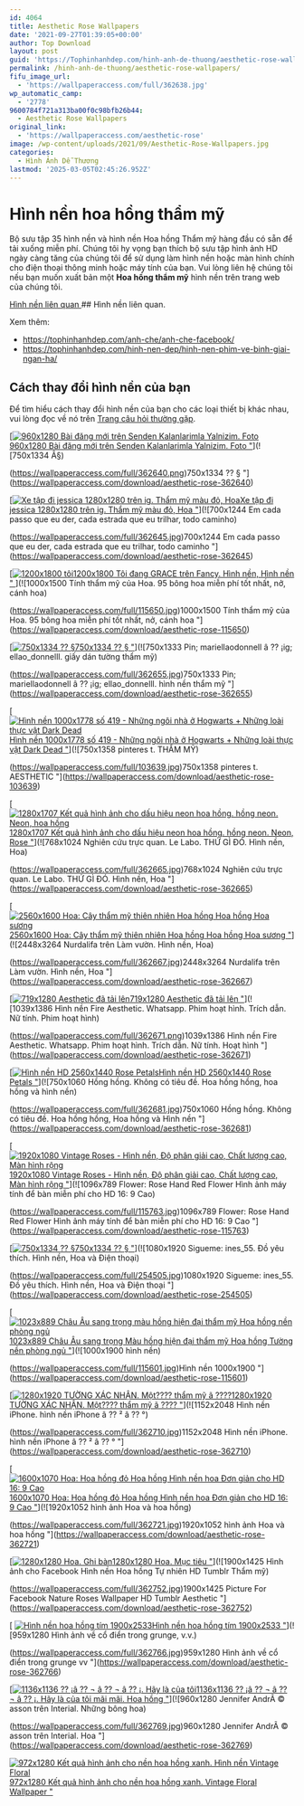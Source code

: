 ```yaml
---
id: 4064
title: Aesthetic Rose Wallpapers
date: '2021-09-27T01:39:05+00:00'
author: Top Download
layout: post
guid: 'https://Tophinhanhdep.com/hinh-anh-de-thuong/aesthetic-rose-wallpapers/'
permalink: /hinh-anh-de-thuong/aesthetic-rose-wallpapers/
fifu_image_url:
  - 'https://wallpaperaccess.com/full/362638.jpg'
wp_automatic_camp:
  - '2778'
9600784f721a313ba00f0c98bfb26b44:
  - Aesthetic Rose Wallpapers
original_link:
  - 'https://wallpaperaccess.com/aesthetic-rose'
image: /wp-content/uploads/2021/09/Aesthetic-Rose-Wallpapers.jpg
categories:
  - Hình Ảnh Dễ Thương
lastmod: '2025-03-05T02:45:26.952Z'
---
```

# Hình nền hoa hồng thẩm mỹ

Bộ sưu tập 35 hình nền và hình nền Hoa hồng Thẩm mỹ hàng đầu có sẵn để tải xuống miễn phí. Chúng tôi hy vọng bạn thích bộ sưu tập hình ảnh HD ngày càng tăng của chúng tôi để sử dụng làm hình nền hoặc màn hình chính cho điện thoại thông minh hoặc máy tính của bạn. Vui lòng liên hệ chúng tôi nếu bạn muốn xuất bản một **Hoa hồng thẩm mỹ** hình nền trên trang web của chúng tôi.

[Hình nền liên quan ](#related) ## Hình nền liên quan.

   
 Xem thêm:

   
- <https://tophinhanhdep.com/anh-che/anh-che-facebook/>
- <https://tophinhanhdep.com/hinh-nen-dep/hinh-nen-phim-ve-binh-giai-ngan-ha/>

## Cách thay đổi hình nền của bạn

Để tìm hiểu cách thay đổi hình nền của bạn cho các loại thiết bị khác nhau, vui lòng đọc về nó trên [Trang câu hỏi thường gặp](https://tophinhanhdep.com/faq/).

  
[[![960x1280 Bài đăng mới trên Senden Kalanlarimla Yalnizim.  Foto](https://wallpaperaccess.com/full/362638.jpg)960x1280 Bài đăng mới trên Senden Kalanlarimla Yalnizim. Foto "](https://wallpaperaccess.com/download/aesthetic-rose-362638)](![750x1334 Â§)

(https://wallpaperaccess.com/full/362640.png)750x1334 ?? § "](https://wallpaperaccess.com/download/aesthetic-rose-362640)

[[![Xe tập đi jessica 1280x1280 trên ig.  Thẩm mỹ màu đỏ, Hoa](https://wallpaperaccess.com/full/362643.jpg)Xe tập đi jessica 1280x1280 trên ig. Thẩm mỹ màu đỏ, Hoa "](https://wallpaperaccess.com/download/aesthetic-rose-362643)](![700x1244 Em cada passo que eu der, cada estrada que eu trilhar, todo caminho)

(https://wallpaperaccess.com/full/362645.jpg)700x1244 Em cada passo que eu der, cada estrada que eu trilhar, todo caminho "](https://wallpaperaccess.com/download/aesthetic-rose-362645)

[[![1200x1800 tôi](https://wallpaperaccess.com/full/362649.jpg)1200x1800 Tôi đang GRACE trên Fancy. Hình nền, Hình nền " ](https://wallpaperaccess.com/download/aesthetic-rose-362649)](![1000x1500 Tính thẩm mỹ của Hoa.  95 bông hoa miễn phí tốt nhất, nở, cánh hoa)

(https://wallpaperaccess.com/full/115650.jpg)1000x1500 Tính thẩm mỹ của Hoa. 95 bông hoa miễn phí tốt nhất, nở, cánh hoa "](https://wallpaperaccess.com/download/aesthetic-rose-115650)

[[![750x1334 ?? §](https://wallpaperaccess.com/full/133881.png)750x1334 ?? § "](https://wallpaperaccess.com/download/aesthetic-rose-133881)](![750x1333 Pin;  mariellaodonnell â ?? ¡ig;  ellao_donnelll.  giấy dán tường thẩm mỹ)

(https://wallpaperaccess.com/full/362655.jpg)750x1333 Pin; mariellaodonnell â ?? ¡ig; ellao\_donnelll. hình nền thẩm mỹ "](https://wallpaperaccess.com/download/aesthetic-rose-362655)

[[![Hình nền 1000x1778 số 419 - Những ngôi nhà ở Hogwarts + Những loài thực vật Dark Dead](https://wallpaperaccess.com/full/362657.jpg)Hình nền 1000x1778 số 419 - Những ngôi nhà ở Hogwarts + Những loài thực vật Dark Dead "](https://wallpaperaccess.com/download/aesthetic-rose-362657)](![750x1358 pinteres t.  THẨM MỸ)

(https://wallpaperaccess.com/full/103639.jpg)750x1358 pinteres t. AESTHETIC "](https://wallpaperaccess.com/download/aesthetic-rose-103639)

[[![1280x1707 Kết quả hình ảnh cho dấu hiệu neon hoa hồng.  hồng neon.  Neon, hoa hồng](https://wallpaperaccess.com/full/362662.jpg)1280x1707 Kết quả hình ảnh cho dấu hiệu neon hoa hồng. hồng neon. Neon, Rose "](https://wallpaperaccess.com/download/aesthetic-rose-362662)](![768x1024 Nghiên cứu trực quan.  Le Labo.  THỨ GÌ ĐÓ.  Hình nền, Hoa)

(https://wallpaperaccess.com/full/362665.jpg)768x1024 Nghiên cứu trực quan. Le Labo. THỨ GÌ ĐÓ. Hình nền, Hoa "](https://wallpaperaccess.com/download/aesthetic-rose-362665)

[[![2560x1600 Hoa: Cây thẩm mỹ thiên nhiên Hoa hồng Hoa hồng Hoa sương](https://wallpaperaccess.com/full/115685.jpg)2560x1600 Hoa: Cây thẩm mỹ thiên nhiên Hoa hồng Hoa hồng Hoa sương "](https://wallpaperaccess.com/download/aesthetic-rose-115685)](![2448x3264 Nurdalifa trên Làm vườn.  Hình nền, Hoa)

(https://wallpaperaccess.com/full/362667.jpg)2448x3264 Nurdalifa trên Làm vườn. Hình nền, Hoa "](https://wallpaperaccess.com/download/aesthetic-rose-362667)

[[![719x1280 Aesthetic đã tải lên](https://wallpaperaccess.com/full/115612.jpg)719x1280 Aesthetic đã tải lên "](https://wallpaperaccess.com/download/aesthetic-rose-115612)](![1039x1386 Hình nền Fire Aesthetic.  Whatsapp.  Phim hoạt hình.  Trích dẫn.  Nữ tính.  Phim hoạt hình)

(https://wallpaperaccess.com/full/362671.png)1039x1386 Hình nền Fire Aesthetic. Whatsapp. Phim hoạt hình. Trích dẫn. Nữ tính. Hoạt hình "](https://wallpaperaccess.com/download/aesthetic-rose-362671)

[[![Hình nền HD 2560x1440 Rose Petals](https://wallpaperaccess.com/full/362677.jpg)Hình nền HD 2560x1440 Rose Petals "](https://wallpaperaccess.com/download/aesthetic-rose-362677)](![750x1060 Hồng hồng.  Không có tiêu đề.  Hoa hồng hồng, hoa hồng và hình nền)

(https://wallpaperaccess.com/full/362681.jpg)750x1060 Hồng hồng. Không có tiêu đề. Hoa hồng hồng, Hoa hồng và Hình nền "](https://wallpaperaccess.com/download/aesthetic-rose-362681)

[[![1920x1080 Vintage Roses - Hình nền, Độ phân giải cao, Chất lượng cao, Màn hình rộng](https://wallpaperaccess.com/full/241561.jpg)1920x1080 Vintage Roses - Hình nền, Độ phân giải cao, Chất lượng cao, Màn hình rộng "](https://wallpaperaccess.com/download/aesthetic-rose-241561)](![1096x789 Flower: Rose Hand Red Flower Hình ảnh máy tính để bàn miễn phí cho HD 16: 9 Cao)

(https://wallpaperaccess.com/full/115763.jpg)1096x789 Flower: Rose Hand Red Flower Hình ảnh máy tính để bàn miễn phí cho HD 16: 9 Cao "](https://wallpaperaccess.com/download/aesthetic-rose-115763)

[[![750x1334 ?? §](https://wallpaperaccess.com/full/362690.png)750x1334 ?? § "](https://wallpaperaccess.com/download/aesthetic-rose-362690)](![1080x1920 Sigueme: ines_55.  Đồ yêu thích.  Hình nền, Hoa và Điện thoại)

(https://wallpaperaccess.com/full/254505.jpg)1080x1920 Sigueme: ines\_55. Đồ yêu thích. Hình nền, Hoa và Điện thoại "](https://wallpaperaccess.com/download/aesthetic-rose-254505)

[[![1023x889 Châu Âu sang trọng màu hồng hiện đại thẩm mỹ Hoa hồng nền phòng ngủ](https://wallpaperaccess.com/full/115735.jpg)1023x889 Châu Âu sang trọng Màu hồng hiện đại thẩm mỹ Hoa hồng Tường nền phòng ngủ "](https://wallpaperaccess.com/download/aesthetic-rose-115735)](![1000x1900 hình nền)

(https://wallpaperaccess.com/full/115601.jpg)Hình nền 1000x1900 "](https://wallpaperaccess.com/download/aesthetic-rose-115601)

[[![1280x1920 TƯỜNG XÁC NHẬN.  Một????  thẩm mỹ ã ????](https://wallpaperaccess.com/full/362704.jpg)1280x1920 TƯỜNG XÁC NHẬN. Một???? thẩm mỹ ã ???? "](https://wallpaperaccess.com/download/aesthetic-rose-362704)](![1152x2048 Hình nền iPhone.  hình nền iPhone â ?? ² â ?? °)

(https://wallpaperaccess.com/full/362710.jpg)1152x2048 Hình nền iPhone. hình nền iPhone â ?? ² â ?? ° "](https://wallpaperaccess.com/download/aesthetic-rose-362710)

[[![1600x1070 Hoa: Hoa hồng đỏ Hoa hồng Hình nền hoa Đơn giản cho HD 16: 9 Cao](https://wallpaperaccess.com/full/362720.jpg)1600x1070 Hoa: Hoa hồng đỏ Hoa hồng Hình nền hoa Đơn giản cho HD 16: 9 Cao "](https://wallpaperaccess.com/download/aesthetic-rose-362720)](![1920x1052 hình ảnh Hoa và hoa hồng)

(https://wallpaperaccess.com/full/362721.jpg)1920x1052 hình ảnh Hoa và hoa hồng "](https://wallpaperaccess.com/download/aesthetic-rose-362721)

[[![1280x1280 Hoa.  Ghi bàn](https://wallpaperaccess.com/full/362731.jpg)1280x1280 Hoa. Mục tiêu "](https://wallpaperaccess.com/download/aesthetic-rose-362731)](![1900x1425 Hình ảnh cho Facebook Hình nền Hoa hồng Tự nhiên HD Tumblr Thẩm mỹ)

(https://wallpaperaccess.com/full/362752.jpg)1900x1425 Picture For Facebook Nature Roses Wallpaper HD Tumblr Aesthetic "](https://wallpaperaccess.com/download/aesthetic-rose-362752)

[ [![Hình nền hoa hồng tím 1900x2533](https://wallpaperaccess.com/full/362755.jpg)Hình nền hoa hồng tím 1900x2533 "](https://wallpaperaccess.com/download/aesthetic-rose-362755)](![959x1280 Hình ảnh về cổ điển trong grunge, v.v.)

(https://wallpaperaccess.com/full/362766.jpg)959x1280 Hình ảnh về cổ điển trong grunge vv "](https://wallpaperaccess.com/download/aesthetic-rose-362766)

[[![1136x1136 ?? ¡â ?? ¬ â ?? ¬ â ?? ¡.  Hãy là của tôi](https://wallpaperaccess.com/full/362767.jpg)1136x1136 ?? ¡â ?? ¬ â ?? ¬ â ?? ¡. Hãy là của tôi mãi mãi. Hoa hồng "](https://wallpaperaccess.com/download/aesthetic-rose-362767)](![960x1280 Jennifer AndrÃ © asson trên Interial.  Những bông hoa)

(https://wallpaperaccess.com/full/362769.jpg)960x1280 Jennifer AndrÃ © asson trên Interial. Hoa "](https://wallpaperaccess.com/download/aesthetic-rose-362769)

[![972x1280 Kết quả hình ảnh cho nền hoa hồng xanh.  Hình nền Vintage Floral](https://wallpaperaccess.com/full/362771.jpg)972x1280 Kết quả hình ảnh cho nền hoa hồng xanh. Vintage Floral Wallpaper "](https://wallpaperaccess.com/download/aesthetic-rose-362771)
